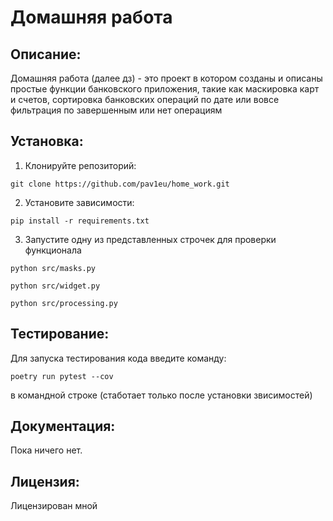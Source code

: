 # Домашняя работа 

## Описание:

Домашняя работа (далее дз) - это проект в котором созданы и описаны простые функции банковского приложения,
такие как маскировка карт и счетов, сортировка банковских
операций по дате или вовсе фильтрация по завершенным или нет операциям

## Установка:

1. Клонируйте репозиторий:
```
git clone https://github.com/pav1eu/home_work.git
```
2. Установите зависимости:
```
pip install -r requirements.txt
```
3. Запустите одну из представленных строчек для проверки функционала
```
python src/masks.py
```
```
python src/widget.py
```
```
python src/processing.py
```

## Тестирование:
Для запуска тестирования кода введите команду:
```
poetry run pytest --cov
```
в командной строке (стаботает только после установки звисимостей)
## Документация:

Пока ничего нет.

## Лицензия:

Лицензирован мной